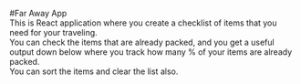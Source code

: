 #Far Away App  
This is React application where you create a checklist of items that you need for your traveling.  
You can check the items that are already packed, and you get a useful output down below where you track how many % of your items are already packed.  
You can sort the items and clear the list also.  
